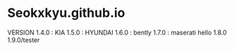 # Seokxkyu.github.io

VERSION
1.4.0 : KIA
1.5.0 : HYUNDAI
1.6.0 : bently
1.7.0 : maserati hello
1.8.0
1.9.0/tester
